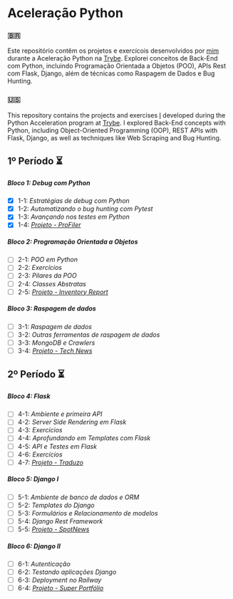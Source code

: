 # Aceleração Python

### 🇧🇷

Este repositório contêm os projetos e exercícois desenvolvidos por [mim](https://www.linkedin.com/in/coelhoreinaldo/) durante a Aceleração Python na [Trybe](https://www.betrybe.com/). Explorei conceitos de Back-End com Python, incluindo Programação Orientada a Objetos (POO), APIs Rest com Flask, Django, além de técnicas como Raspagem de Dados e Bug Hunting.

### 🇺🇸

This repository contains the projects and exercises [I](https://www.linkedin.com/in/coelhoreinaldo/) developed during the Python Acceleration program at [Trybe](https://www.betrybe.com/). I explored Back-End concepts with Python, including Object-Oriented Programming (OOP), REST APIs with Flask, Django, as well as techniques like Web Scraping and Bug Hunting.

## 1º Período ⏳

##### Bloco 1: Debug com Python

- [X] 1-1: _Estratégias de debug com Python_
- [X] 1-2: _Automatizando o bug hunting com Pytest_
- [X] 1-3: _Avançando nos testes em Python_
- [X] 1-4: _[Projeto - ProFiler](https://github.com/coelhoreinaldo/pro-filer)_

##### Bloco 2: Programação Orientada a Objetos

- [ ] 2-1: _POO em Python_
- [ ] 2-2: _Exercícios_
- [ ] 2-3: _Pilares da POO_
- [ ] 2-4: _Classes Abstratas_
- [ ] 2-5: _[Projeto - Inventory Report](#)_

##### Bloco 3: Raspagem de dados

- [ ] 3-1: _Raspagem de dados_
- [ ] 3-2: _Outras ferramentas de raspagem de dados_
- [ ] 3-3: _MongoDB e Crawlers_
- [ ] 3-4: _[Projeto - Tech News](#)_

## 2º Período ⏳

##### Bloco 4: Flask

- [ ] 4-1: _Ambiente e primeira API_
- [ ] 4-2: _Server Side Rendering em Flask_
- [ ] 4-3: _Exercícios_
- [ ] 4-4: _Aprofundando em Templates com Flask_
- [ ] 4-5: _API e Testes em Flask_
- [ ] 4-6: _Exercícios_
- [ ] 4-7: _[Projeto - Traduzo](#)_

##### Bloco 5: Django I

- [ ] 5-1: _Ambiente de banco de dados e ORM_
- [ ] 5-2: _Templates do Django_
- [ ] 5-3: _Formulários e Relacionamento de modelos_
- [ ] 5-4: _Django Rest Framework_
- [ ] 5-5: _[Projeto - SpotNews](#)_

##### Bloco 6: Django II

- [ ] 6-1: _Autenticação_
- [ ] 6-2: _Testando aplicações Django_
- [ ] 6-3: _Deployment no Railway_
- [ ] 6-4: _[Projeto - Super Portfólio](#)_

